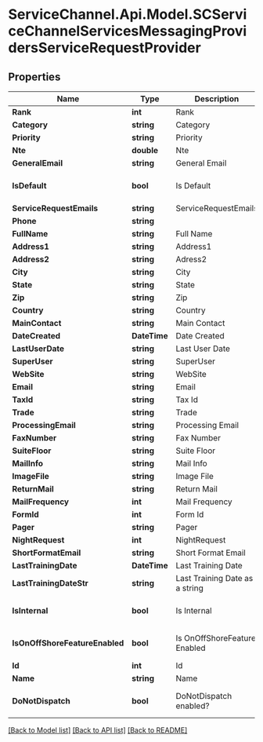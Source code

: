 # ServiceChannel.Api.Model.SCServiceChannelServicesMessagingProvidersServiceRequestProvider

## Properties

Name | Type | Description | Notes
------------ | ------------- | ------------- | -------------
**Rank** | **int** | Rank | [optional] 
**Category** | **string** | Category | [optional] 
**Priority** | **string** | Priority | [optional] 
**Nte** | **double** | Nte | [optional] 
**GeneralEmail** | **string** | General Email | [optional] 
**IsDefault** | **bool** | Is Default | [optional] [default to false]
**ServiceRequestEmails** | **string** | ServiceRequestEmails | [optional] 
**Phone** | **string** |  | [optional] 
**FullName** | **string** | Full Name | [optional] 
**Address1** | **string** | Address1 | [optional] 
**Address2** | **string** | Adress2 | [optional] 
**City** | **string** | City | [optional] 
**State** | **string** | State | [optional] 
**Zip** | **string** | Zip | [optional] 
**Country** | **string** | Country | [optional] 
**MainContact** | **string** | Main Contact | [optional] 
**DateCreated** | **DateTime** | Date Created | [optional] 
**LastUserDate** | **string** | Last User Date | [optional] 
**SuperUser** | **string** | SuperUser | [optional] 
**WebSite** | **string** | WebSite | [optional] 
**Email** | **string** | Email | [optional] 
**TaxId** | **string** | Tax Id | [optional] 
**Trade** | **string** | Trade | [optional] 
**ProcessingEmail** | **string** | Processing Email | [optional] 
**FaxNumber** | **string** | Fax Number | [optional] 
**SuiteFloor** | **string** | Suite Floor | [optional] 
**MailInfo** | **string** | Mail Info | [optional] 
**ImageFile** | **string** | Image File | [optional] 
**ReturnMail** | **string** | Return Mail | [optional] 
**MailFrequency** | **int** | Mail Frequency | [optional] 
**FormId** | **int** | Form Id | [optional] 
**Pager** | **string** | Pager | [optional] 
**NightRequest** | **int** | NightRequest | [optional] 
**ShortFormatEmail** | **string** | Short Format Email | [optional] 
**LastTrainingDate** | **DateTime** | Last Training Date | [optional] 
**LastTrainingDateStr** | **string** | Last Training Date as a string | [optional] 
**IsInternal** | **bool** | Is Internal | [optional] [default to false]
**IsOnOffShoreFeatureEnabled** | **bool** | Is OnOffShoreFeature Enabled | [optional] [default to false]
**Id** | **int** | Id | [optional] 
**Name** | **string** | Name | [optional] 
**DoNotDispatch** | **bool** | DoNotDispatch enabled? | [optional] [default to false]

[[Back to Model list]](../README.md#documentation-for-models) [[Back to API list]](../README.md#documentation-for-api-endpoints) [[Back to README]](../README.md)

